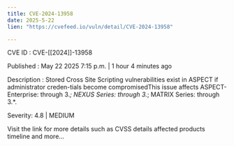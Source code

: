```yaml
---
title: CVE-2024-13958
date: 2025-5-22
lien: "https://cvefeed.io/vuln/detail/CVE-2024-13958"

---
```


CVE ID : CVE-[[2024]]-13958

Published :  May 22
2025
7:15 p.m. | 1 hour
4 minutes ago

Description : Stored Cross Site Scripting vulnerabilities exist in ASPECT if administrator creden-tials become compromisedThis issue affects ASPECT-Enterprise: through 3.*; NEXUS Series: through 3.*; MATRIX Series: through 3.*.

Severity: 4.8 | MEDIUM

Visit the link for more details
such as CVSS details
affected products
timeline
and more...
